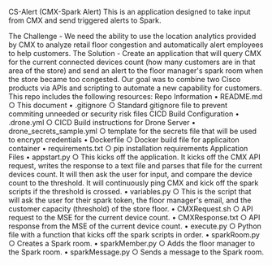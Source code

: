 CS-Alert (CMX-Spark Alert)
This is an application designed to take input from CMX and send triggered alerts to Spark.

The Challenge - We need the ability to use the location analytics provided by CMX to analyze retail floor congestion and automatically alert employees to help customers.
The Solution - Create an application that will query CMX for the current connected devices count (how many customers are in that area of the store) and send an alert to the floor manager's spark room when the store became too congested.
Our goal was to combine two Cisco products via APIs and scripting to automate a new capability for customers.
This repo includes the following resources:
Repo Information
	• README.md
		○ This document
	• .gitignore
		○ Standard gitignore file to prevent commiting unneeded or security risk files
CICD Build Configuration
	• .drone.yml
		○ CICD Build instructions for Drone Server
	• drone_secrets_sample.yml
		○ template for the secrets file that will be used to encrypt credentials
	• Dockerfile
		○ Docker build file for applicaiton container
	• requirements.txt
		○ pip installation requirements
Application Files
	• appstart.py
		○ This kicks off the application. It kicks off the CMX API request, writes the response to a text file and parses that file for the current devices count. It will then ask the user for input, and compare the device count to the threshold. It will continuously ping CMX and kick off the spark scripts if the threshold is crossed.
	• variables.py
		○ This is the script that will ask the user for their spark token, the floor manager's email, and the customer capacity (threshold) of the store floor.
	• CMXRequest.sh
		○ API request to the MSE for the current device count.
	• CMXResponse.txt
		○ API response from the MSE of the current device count.
	• execute.py
		○ Python file with a function that kicks off the spark scripts in order.
	• sparkRoom.py
		○ Creates a Spark room.
	• sparkMember.py
		○ Adds the floor manager to the Spark room.
	• sparkMessage.py
		○ Sends a message to the Spark room.

